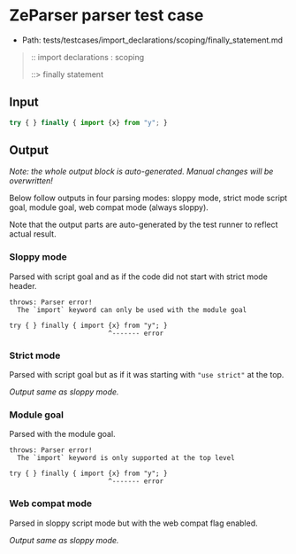 # ZeParser parser test case

- Path: tests/testcases/import_declarations/scoping/finally_statement.md

> :: import declarations : scoping
>
> ::> finally statement

## Input

`````js
try { } finally { import {x} from "y"; }
`````

## Output

_Note: the whole output block is auto-generated. Manual changes will be overwritten!_

Below follow outputs in four parsing modes: sloppy mode, strict mode script goal, module goal, web compat mode (always sloppy).

Note that the output parts are auto-generated by the test runner to reflect actual result.

### Sloppy mode

Parsed with script goal and as if the code did not start with strict mode header.

`````
throws: Parser error!
  The `import` keyword can only be used with the module goal

try { } finally { import {x} from "y"; }
                         ^------- error
`````

### Strict mode

Parsed with script goal but as if it was starting with `"use strict"` at the top.

_Output same as sloppy mode._

### Module goal

Parsed with the module goal.

`````
throws: Parser error!
  The `import` keyword is only supported at the top level

try { } finally { import {x} from "y"; }
                         ^------- error
`````


### Web compat mode

Parsed in sloppy script mode but with the web compat flag enabled.

_Output same as sloppy mode._
